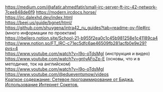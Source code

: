 https://medium.com/@afatir.ahmedfatir/small-irc-server-ft-irc-42-network-7cee848de6f9
https://modern.ircdocs.horse/   
 https://irc.dalexhd.dev/index.html  
https://beej.us/guide/bgnet/html/  
https://github.com/shuygena/intra42_ru_guides?tab=readme-ov-file#irc (много информации по проектам)  
https://rbellero.notion.site/School-21-b955f2ea0c1c45b981258e1c41189ca4   
https://www.notion.so/FT_IRC-c71ec5dfc6ae46509fb281acfb0e9e29?pvs=4  
https://www.youtube.com/watch?v=I9o-oTdsMgI (инструкция и видео)   
https://www.youtube.com/watch?v=gntyAFoZp-E (основы, что и в методичке, ток на английском)  
https://www.youtube.com/watch?v=I9o-oTdsMgI  
https://www.youtube.com/@edueventsmow/videos  
[Краткое содержание: Сетевое программирование от Биджа. Использование	Интернет Сокетов.](https://github.com/bakyt92/11_ft_irc/blob/master/docs/book_sockets_short.md)   
